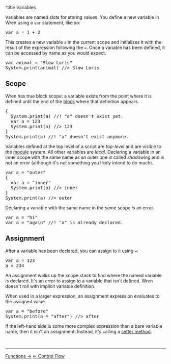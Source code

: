 ^title Variables

Variables are named slots for storing values. You define a new variable in Wren
using a `var` statement, like so:

<pre class="snippet">
var a = 1 + 2
</pre>

This creates a new variable `a` in the current scope and initializes it with
the result of the expression following the `=`. Once a variable has been
defined, it can be accessed by name as you would expect.

<pre class="snippet">
var animal = "Slow Loris"
System.print(animal) //> Slow Loris
</pre>

## Scope

Wren has true block scope: a variable exists from the point where it is defined
until the end of the [block](syntax.html#blocks) where that definition appears.

<pre class="snippet">
{
  System.print(a) //! "a" doesn't exist yet.
  var a = 123
  System.print(a) //> 123
}
System.print(a) //! "a" doesn't exist anymore.
</pre>

Variables defined at the top level of a script are *top-level* and are visible
to the [module](modules.html) system. All other variables are *local*.
Declaring a variable in an inner scope with the same name as an outer one is
called *shadowing* and is not an error (although it's not something you likely
intend to do much).

<pre class="snippet">
var a = "outer"
{
  var a = "inner"
  System.print(a) //> inner
}
System.print(a) //> outer
</pre>

Declaring a variable with the same name in the *same* scope *is* an error.

<pre class="snippet">
var a = "hi"
var a = "again" //! "a" is already declared.
</pre>

## Assignment

After a variable has been declared, you can assign to it using `=`:

<pre class="snippet">
var a = 123
a = 234
</pre>

An assignment walks up the scope stack to find where the named variable is
declared. It's an error to assign to a variable that isn't defined. Wren
doesn't roll with implicit variable definition.

When used in a larger expression, an assignment expression evaluates to the
assigned value.

<pre class="snippet">
var a = "before"
System.print(a = "after") //> after
</pre>

If the left-hand side is some more complex expression than a bare variable name,
then it isn't an assignment. Instead, it's calling a [setter method][].

[setter method]: method-calls.html#setters

<br><hr>
<a class="right" href="functions.html">Functions &rarr;</a>
<a href="control-flow.html">&larr; Control Flow</a>
